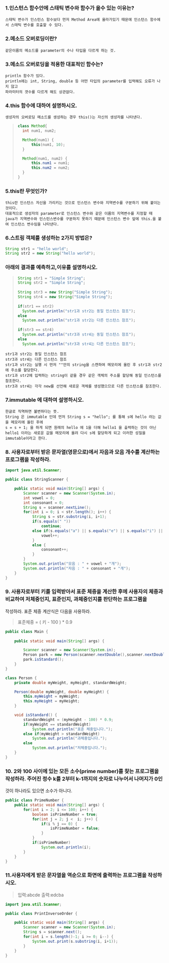 ### 1.인스턴스 함수안에 스태틱 변수와 함수가 올수 있는 이유는?
	스태틱 변수가 인스턴스 함수보다 먼저 Method Area에 올라가있기 때문에 인스턴스 함수에서 스태틱 변수를 호출할 수 있다.
### 2.메소드 오버로딩이란?
	같은이름의 메소드를 parameter의 수나 타입을 다르게 하는 것.
### 3.메소드 오버로딩을 적용한 대표적인 함수는?
	println 함수가 있다.
	println에는 int, String, double 등 어떤 타입의 parameter를 입력해도 오류가 나지 않고
	파라미터의 갯수를 다르게 해도 상관없다.
### 4.this 함수에 대하여 설명하시오.
	생성자의 오버로딩 메소드를 생성하는 경우 this()는 자신의 생성자를 나타낸다.
>```java
>class Method{
>	int num1, num2;
>
>	Method(num1) {
>		this(num1, 10);
>	}
>
>	Method(num1, num2) {
>		this.num1 = num1;
>		this.num2 = num2;
>	}
>}
>```
### 5.this란 무엇인가?
	this란 인스턴스 자신을 가리키는 것으로 인스턴스 변수와 지역변수를 구분하기 위해 붙이는 것이다.
	대표적으로 생성자의 parameter로 인스턴스 변수와 같은 이름의 지역변수를 지정할 때
	java가 지역변수와 인스턴스변수를 구분하지 못하기 때문에 인스턴스 변수 앞에 this.을 붙여 인스턴스 변수임을 나타낸다.
### 6.스트링 객체를 생성하는 2가지 방법은?
```java
String str1 = "hello world";
String str2 = new String("hello world");
```
### 아래의 결과를 예측하고,이유를 설명하시오.
>```java
>String str1 = "Simple String";
>String str2 = "Simple String";
>   
>String str3 = new String("Simple String");
>String str4 = new String("Simple String");
>   
>if(str1 == str2)
>	System.out.println("str1과 str2는 동일 인스턴스 참조");
>else
>	System.out.println("str1과 str2는 다른 인스턴스 참조");
>   
>if(str3 == str4)
>	System.out.println("str3과 str4는 동일 인스턴스 참조");
>else
>	System.out.println("str3과 str4는 다른 인스턴스 참조");
>```
	str1과 str2는 동일 인스턴스 참조
	str3과 str4는 다른 인스턴스 참조
	str1과 str2는 실행 시 먼저 ""안의 string을 스캔하여 메모리에 올린 후 str1과 str2에 주소를 할당한다.
	str1과 str2에 입력하는 string이 같을 경우 같은 객체의 주소를 할당해 동일 인스턴스를 참조한다.
	str3과 str4는 각각 new를 선언해 새로운 객체를 생성했으므로 다른 인스턴스를 참조한다.
### 7.immutable 에 대하여 설명하시오.
	한글로 직역하면 불변하다는 뜻.
	String 은 immutable 인데 먼저 String s = "hello"; 를 통해 s에 hello 라는 값을 메모리에 올린 후에
	s = s + 1; 을 하게 되면 원래의 hello 에 1을 더해 hello1 을 출력하는 것이 아닌
	hello1 이라는 새로운 값을 메모리에 올려 다시 s에 할당하게 되고 이러한 성질을 immutable이라고 한다.
### 8. 사용자로부터 받은 문자열(영문으로)에서 자음과 모음 개수를 계산하는 프로그램을 작성하라.
```java
import java.util.Scanner;

public class StringScanner {

	public static void main(String[] args) {
		Scanner scanner = new Scanner(System.in);
		int vowel = 0;
		int consonant = 0;
		String s = scanner.nextLine();
		for(int i = 0; i < str.length(); i++) {
			String s = str.substring(i, i+1);
			if(s.equals(" "))
				continue;
			else if(s.equals("a") || s.equals("e") || s.equals("i") || s.equals("o") || s.equals("u")) {
				vowel++;
			}
			else {
				consonant++;
			}
		}
		System.out.println("모음 : " + vowel + "개");
		System.out.println("자음 : " + consonant + "개");
	}
}
```
### 9. 사용자로부터 키를 입력받아서 표준 체중을 계산한 후에 사용자의 체중과 비교하여 저체중인지, 표준인지, 과체중인지를 판단하는 프로그램을 

작성하라. 표준 체중 계산식은 다음을 사용하라.
>표준체중 = ( 키 - 100 ) * 0.9
```java
public class Main {
	
	public static void main(String[] args) {

		Scanner scanner = new Scanner(System.in);
		Person park = new Person(scanner.nextDouble(),scanner.nextDouble());
		park.isStandard();
	}
}

class Person {
	private double myWeight, myHeight, standardWeight;

	Person(double myWeight, double myHeight) {
		this.myWeight = myWeight;
		this.myHeight = myHeight;
	}

	void isStandard() {
		standardWeight = (myHeight - 100) * 0.9;
		if(myWeight == standardWeight)
			System.out.println("표준 체중입니다.");
		else if(myWeight > standardWeight)
			System.out.println("과체중입니다.");
		else
			System.out.println("저체중입니다.");
	}
}
```
### 10. 2와 100 사이에 있는 모든 소수(prime number)를 찾는 프로그램을 작성하라. 주어진 정수 k를 2부터 k-1까지의 숫자로 나누어서 나머지가 0인 

것이 하나라도 있으면 소수가 아니다.
```java
public class PrimeNumber {
	public static void main(String[] args) {
		for(int i = 2; i <= 100; i++) {
			boolean isPrimeNumber = true;
			for(int j = 2; j <  i; j++) {
				if(i % j == 0) {
					isPrimeNumber = false;
				}
			}
			if(isPrimeNumber)
				System.out.println(i);
		}
	}
}
```
### 11.사용자에게 받은 문자열을 역순으로 화면에 출력하는 프로그램을 작성하시오.
>입력:abcde
>출력:edcba
```java
import java.util.Scanner;

public class PrintInverseOrder {

	public static void main(String[] args) {
		Scanner scanner = new Scanner(System.in);
		String s = scanner.next();
		for(int i = s.length()-1; i >= 0; i--) {
			System.out.print(s.substring(i, i+1));
		}
	}
}
```


